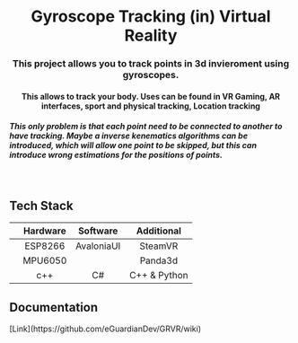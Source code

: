 <div align="center" display="inline">
  <h1>Gyroscope Tracking (in) Virtual Reality</h1>

<h3>This project allows you to track points in 3d invieroment using gyroscopes.</h3>

<h4>This allows to track your body. Uses can be found in VR Gaming, AR interfaces, sport and physical tracking, Location tracking
</h4>
</div>

<h5>   This only problem is that each point need to be connected to another to have tracking.
Maybe a inverse kenematics algorithms can be introduced, which will allow one point to be skipped, but this can introduce wrong estimations for the positions of points.
</h5>

<br/>
<h2> Tech Stack </h2>

||Hardware|Software|Additional|
|:---:|:---:|:---:|:---:|
||ESP8266|AvaloniaUI|SteamVR|
||MPU6050| |Panda3d|
||c++| C#| C++ & Python|

<h2> Documentation
</h2>
[Link](https://github.com/eGuardianDev/GRVR/wiki)
